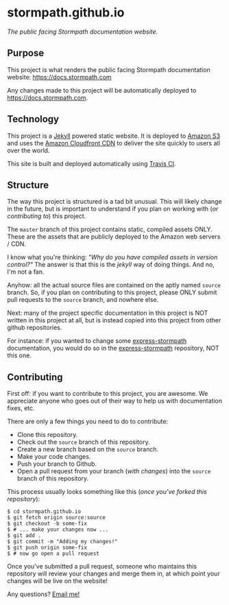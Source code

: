 # stormpath.github.io

*The public facing Stormpath documentation website.*


## Purpose

This project is what renders the public facing Stormpath documentation website:
https://docs.stormpath.com

Any changes made to this project will be automatically deployed to
https://docs.stormpath.com.


## Technology

This project is a [Jekyll](https://jekyllrb.com/) powered static website.  It is
deployed to [Amazon S3](https://aws.amazon.com/s3/) and uses the [Amazon
Cloudfront CDN](https://aws.amazon.com/cloudfront/) to deliver the site quickly
to users all over the world.

This site is built and deployed automatically using [Travis
CI](https://travis-ci.org/stormpath/stormpath.github.io).


## Structure

The way this project is structured is a tad bit unusual.  This will likely
change in the future, but is important to understand if you plan on working with
(*or contributing to*) this project.

The `master` branch of this project contains static, compiled assets ONLY.
These are the assets that are publicly deployed to the Amazon web servers / CDN.

I know what you're thinking: *"Why do you have compiled assets in version
control?"*  The answer is that this is the *jekyll* way of doing things.  And
no, I'm not a fan.

Anyhow: all the actual source files are contained on the aptly named `source`
branch.  So, if you plan on contributing to this project, please ONLY submit
pull requests to the `source` branch, and nowhere else.

Next: many of the project specific documentation in this project is NOT written
in this project at all, but is instead copied into this project from other
github repositories.

For instance: if you wanted to change some
[express-stormpath](https://github.com/stormpath/express-stormpath)
documentation, you would do so in the
[express-stormpath](https://github.com/stormpath/express-stormpath) repository,
NOT this one.


## Contributing

First off: if you want to contribute to this project, you are awesome.  We
appreciate anyone who goes out of their way to help us with documentation fixes,
etc.

There are only a few things you need to do to contribute:

- Clone this repository.
- Check out the `source` branch of this repository.
- Create a new branch based on the `source` branch.
- Make your code changes.
- Push your branch to Github.
- Open a pull request from your branch (*with changes*) into the `source` branch
  of this repository.

This process usually looks something like this (*once you've forked this
repository*):

```console
$ cd stormpath.github.io
$ git fetch origin source:source
$ git checkout -b some-fix
$ # ... make your changes now ...
$ git add .
$ git commit -m "Adding my changes!"
$ git push origin some-fix
$ # now go open a pull request
```

Once you've submitted a pull request, someone who maintains this repository will
review your changes and merge them in, at which point your changes will be live
on the website!

Any questions?  [Email me!](mailto:randall@stormpath.com)
